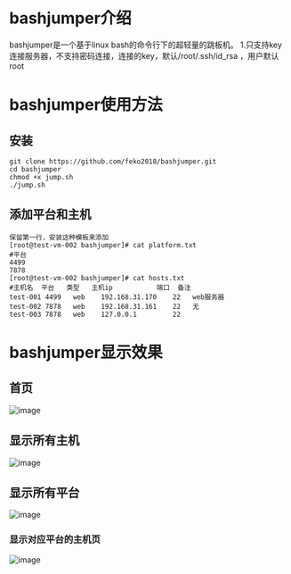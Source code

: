 # bashjumper介绍
bashjumper是一个基于linux bash的命令行下的超轻量的跳板机。
1.只支持key连接服务器，不支持密码连接，连接的key，默认/root/.ssh/id_rsa  ，用户默认root
# bashjumper使用方法
## 安装
```shell
git clone https://github.com/feko2018/bashjumper.git
cd bashjumper
chmod +x jump.sh
./jump.sh
```
## 添加平台和主机
```shell
保留第一行，安装这种模板来添加
[root@test-vm-002 bashjumper]# cat platform.txt 
#平台
4499
7878
[root@test-vm-002 bashjumper]# cat hosts.txt 
#主机名  平台   类型   主机ip           端口  备注
test-001 4499   web    192.168.31.170    22   web服务器
test-002 7878   web    192.168.31.161    22   无
test-003 7878   web    127.0.0.1         22  
```
# bashjumper显示效果
## 首页
![image](https://user-images.githubusercontent.com/38614242/146331054-d153502a-97af-4059-b6a8-ea4fcf568d8f.png)

## 显示所有主机
![image](https://user-images.githubusercontent.com/38614242/146331137-87bb39a8-6971-4c14-acdc-f36f6d2447f0.png)

## 显示所有平台
![image](https://user-images.githubusercontent.com/38614242/146331182-eb71cf73-fe0b-42ad-813f-da81e7d921da.png)


### 显示对应平台的主机页
![image](https://user-images.githubusercontent.com/38614242/146331282-44d7da1b-c061-4ba3-bef4-310c56b1b386.png)
